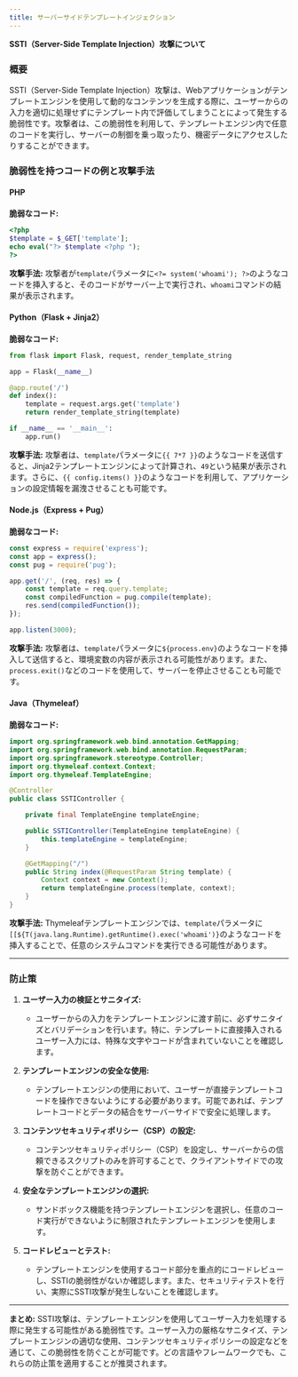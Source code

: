 ```yaml
---
title: サーバーサイドテンプレートインジェクション
---
```


**SSTI（Server-Side Template Injection）攻撃について**

### **概要**

SSTI（Server-Side Template Injection）攻撃は、Webアプリケーションがテンプレートエンジンを使用して動的なコンテンツを生成する際に、ユーザーからの入力を適切に処理せずにテンプレート内で評価してしまうことによって発生する脆弱性です。攻撃者は、この脆弱性を利用して、テンプレートエンジン内で任意のコードを実行し、サーバーの制御を乗っ取ったり、機密データにアクセスしたりすることができます。

### **脆弱性を持つコードの例と攻撃手法**

#### **PHP**

**脆弱なコード:**
```php
<?php
$template = $_GET['template'];
echo eval("?> $template <?php ");
?>
```

**攻撃手法:**
攻撃者が`template`パラメータに`<?= system('whoami'); ?>`のようなコードを挿入すると、そのコードがサーバー上で実行され、`whoami`コマンドの結果が表示されます。

#### **Python（Flask + Jinja2）**

**脆弱なコード:**
```python
from flask import Flask, request, render_template_string

app = Flask(__name__)

@app.route('/')
def index():
    template = request.args.get('template')
    return render_template_string(template)

if __name__ == '__main__':
    app.run()
```

**攻撃手法:**
攻撃者は、`template`パラメータに`{{ 7*7 }}`のようなコードを送信すると、Jinja2テンプレートエンジンによって計算され、`49`という結果が表示されます。さらに、`{{ config.items() }}`のようなコードを利用して、アプリケーションの設定情報を漏洩させることも可能です。

#### **Node.js（Express + Pug）**

**脆弱なコード:**
```javascript
const express = require('express');
const app = express();
const pug = require('pug');

app.get('/', (req, res) => {
    const template = req.query.template;
    const compiledFunction = pug.compile(template);
    res.send(compiledFunction());
});

app.listen(3000);
```

**攻撃手法:**
攻撃者は、`template`パラメータに`${process.env}`のようなコードを挿入して送信すると、環境変数の内容が表示される可能性があります。また、`process.exit()`などのコードを使用して、サーバーを停止させることも可能です。

#### **Java（Thymeleaf）**

**脆弱なコード:**
```java
import org.springframework.web.bind.annotation.GetMapping;
import org.springframework.web.bind.annotation.RequestParam;
import org.springframework.stereotype.Controller;
import org.thymeleaf.context.Context;
import org.thymeleaf.TemplateEngine;

@Controller
public class SSTIController {

    private final TemplateEngine templateEngine;

    public SSTIController(TemplateEngine templateEngine) {
        this.templateEngine = templateEngine;
    }

    @GetMapping("/")
    public String index(@RequestParam String template) {
        Context context = new Context();
        return templateEngine.process(template, context);
    }
}
```

**攻撃手法:**
Thymeleafテンプレートエンジンでは、`template`パラメータに`[[${T(java.lang.Runtime).getRuntime().exec('whoami')}`のようなコードを挿入することで、任意のシステムコマンドを実行できる可能性があります。

---

### **防止策**

1. **ユーザー入力の検証とサニタイズ:**
   - ユーザーからの入力をテンプレートエンジンに渡す前に、必ずサニタイズとバリデーションを行います。特に、テンプレートに直接挿入されるユーザー入力には、特殊な文字やコードが含まれていないことを確認します。

2. **テンプレートエンジンの安全な使用:**
   - テンプレートエンジンの使用において、ユーザーが直接テンプレートコードを操作できないようにする必要があります。可能であれば、テンプレートコードとデータの結合をサーバーサイドで安全に処理します。

3. **コンテンツセキュリティポリシー（CSP）の設定:**
   - コンテンツセキュリティポリシー（CSP）を設定し、サーバーからの信頼できるスクリプトのみを許可することで、クライアントサイドでの攻撃を防ぐことができます。

4. **安全なテンプレートエンジンの選択:**
   - サンドボックス機能を持つテンプレートエンジンを選択し、任意のコード実行ができないように制限されたテンプレートエンジンを使用します。

5. **コードレビューとテスト:**
   - テンプレートエンジンを使用するコード部分を重点的にコードレビューし、SSTIの脆弱性がないか確認します。また、セキュリティテストを行い、実際にSSTI攻撃が発生しないことを確認します。

---

**まとめ:**
SSTI攻撃は、テンプレートエンジンを使用してユーザー入力を処理する際に発生する可能性がある脆弱性です。ユーザー入力の厳格なサニタイズ、テンプレートエンジンの適切な使用、コンテンツセキュリティポリシーの設定などを通じて、この脆弱性を防ぐことが可能です。どの言語やフレームワークでも、これらの防止策を適用することが推奨されます。